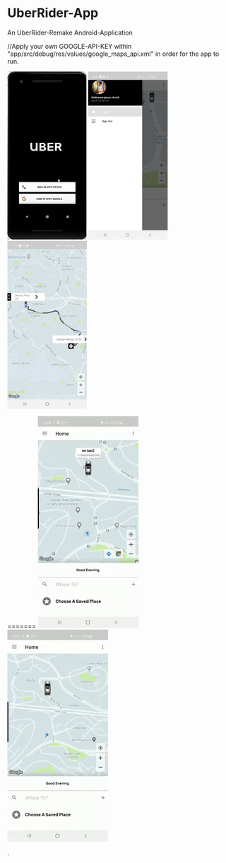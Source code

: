 # UberRider-App
An UberRider-Remake Android-Application

//Apply your own GOOGLE-API-KEY within "app/src/debug/res/values/google_maps_api.xml"  in order for the app to run.


![alt text](https://github.com/niryakub/UberRider-App/blob/master/readmepics/mainscreen.png) <img src="https://github.com/niryakub/UberRider-App/blob/master/readmepics/drawerbar.jpeg" height="380" width="180"> <img src="https://github.com/niryakub/UberRider-App/blob/master/readmepics/estimatedroute.jpeg" height="380" width="180">



=======
![alt_text](https://github.com/niryakub/UberRider-App/blob/master/readmepics/Animated%20GIF-downsized_large%20(1).gif) ![alt_text](https://github.com/niryakub/UberRider-App/blob/master/readmepics/Animated%20GIF-downsized_large.gif)



.